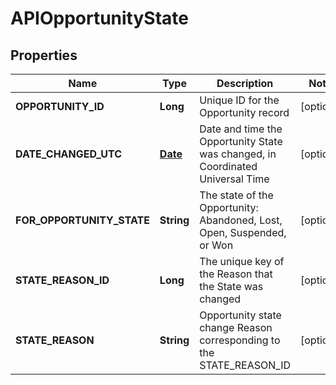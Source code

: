 
# APIOpportunityState

## Properties
Name | Type | Description | Notes
------------ | ------------- | ------------- | -------------
**OPPORTUNITY_ID** | **Long** | Unique ID for the Opportunity record |  [optional]
**DATE_CHANGED_UTC** | [**Date**](Date.md) | Date and time the Opportunity State was changed, in Coordinated Universal Time |  [optional]
**FOR_OPPORTUNITY_STATE** | **String** | The state of the Opportunity: Abandoned, Lost, Open, Suspended, or Won |  [optional]
**STATE_REASON_ID** | **Long** | The unique key of the Reason that the State was changed |  [optional]
**STATE_REASON** | **String** | Opportunity state change Reason corresponding to the STATE_REASON_ID |  [optional]



